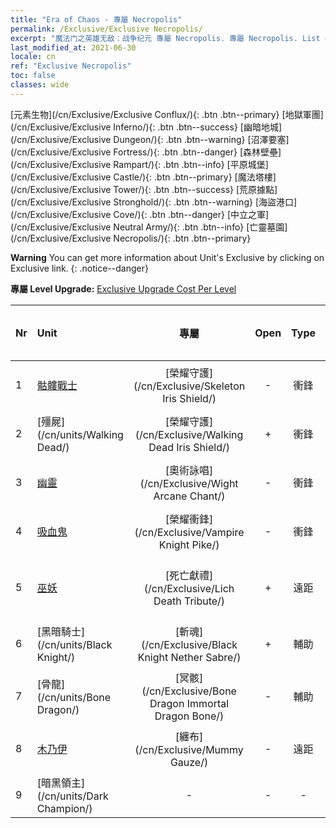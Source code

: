 ```yaml
---
title: "Era of Chaos - 專屬 Necropolis"
permalink: /Exclusive/Exclusive Necropolis/
excerpt: "魔法门之英雄无敌：战争纪元 專屬 Necropolis. 專屬 Necropolis. List of 專屬 Necropolis in Era of Chaos"
last_modified_at: 2021-06-30
locale: cn
ref: "Exclusive Necropolis"
toc: false
classes: wide
---
```

 [元素生物](/cn/Exclusive/Exclusive Conflux/){: .btn .btn--primary} [地獄軍團](/cn/Exclusive/Exclusive Inferno/){: .btn .btn--success} [幽暗地城](/cn/Exclusive/Exclusive Dungeon/){: .btn .btn--warning} [沼澤要塞](/cn/Exclusive/Exclusive Fortress/){: .btn .btn--danger} [森林壁壘](/cn/Exclusive/Exclusive Rampart/){: .btn .btn--info} [平原城堡](/cn/Exclusive/Exclusive Castle/){: .btn .btn--primary} [魔法塔樓](/cn/Exclusive/Exclusive Tower/){: .btn .btn--success} [荒原據點](/cn/Exclusive/Exclusive Stronghold/){: .btn .btn--warning} [海盜港口](/cn/Exclusive/Exclusive Cove/){: .btn .btn--danger} [中立之軍](/cn/Exclusive/Exclusive Neutral Army/){: .btn .btn--info} [亡靈墓園](/cn/Exclusive/Exclusive Necropolis/){: .btn .btn--primary} 

**Warning** You can get more information about Unit's Exclusive by clicking on Exclusive link. 
{: .notice--danger}

 **專屬 Level Upgrade:** [Exclusive Upgrade Cost Per Level](/Exclusive/ExclusiveUpgradeCostPerLevel/)

  | Nr |         Unit        | 專屬 | Open  |    Type   |  Item to Rank UP      |  塗裝   |
  |:---|:--------------------|:-------------:|:-----:|:---------:|:---------------------:|:-------:|
  | 1  | [骷髏戰士](/cn/units/Skeleton/) | [榮耀守護](/cn/Exclusive/Skeleton Iris Shield/) | - | 衝鋒 | [榮耀守護碎片](/cn/Items/con_913/) | - |
  | 2  | [殭屍](/cn/units/Walking Dead/) | [榮耀守護](/cn/Exclusive/Walking Dead Iris Shield/) | + | 衝鋒 | [榮耀守護碎片](/cn/Items/con_913/) | - |
  | 3  | [幽靈](/cn/units/Wight/) | [奧術詠唱](/cn/Exclusive/Wight Arcane Chant/) | - | 衝鋒 | [奧術詠唱碎片](/cn/Items/con_915/) | - |
  | 4  | [吸血鬼](/cn/units/Vampire/) | [榮耀衝鋒](/cn/Exclusive/Vampire Knight Pike/) | - | 衝鋒 | [榮耀衝鋒碎片](/cn/Items/con_916/) | - |
  | 5  | [巫妖](/cn/units/Lich/) | [死亡獻禮](/cn/Exclusive/Lich Death Tribute/) | + | 遠距 | [死亡獻禮碎片](/cn/Items/con_978/) | [死亡獻禮特效塗裝](/cn/Items/con_646/) |
  | 6  | [黑暗騎士](/cn/units/Black Knight/) | [斬魂](/cn/Exclusive/Black Knight Nether Sabre/) | + | 輔助 | [斬魂碎片](/cn/Items/con_979/) | [斬魂特效塗裝](/cn/Items/con_647/) |
  | 7  | [骨龍](/cn/units/Bone Dragon/) | [冥骸](/cn/Exclusive/Bone Dragon Immortal Dragon Bone/) | - | 輔助 | [冥骸碎片](/cn/Items/con_980/) | [冥骸特效塗裝](/cn/Items/con_648/) |
  | 8  | [木乃伊](/cn/units/Mummy/) | [纏布](/cn/Exclusive/Mummy Gauze/) | - | 遠距 | [纏布碎片](/cn/Items/con_981/) | [纏布特效塗裝](/cn/Items/con_649/) |
  | 9  | [暗黑領主](/cn/units/Dark Champion/) | - | - | - | none | none |
